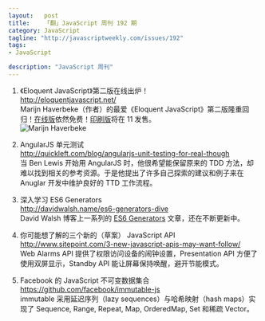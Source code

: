 ```yaml
--- 
layout:   post
title:    「翻」JavaScript 周刊 192 期
category: JavaScript
tagline: "http://javascriptweekly.com/issues/192"
tags: 
- JavaScript

description: "JavaScript 周刊"
---
```


1. 《Eloquent JavaScript》第二版在线出炉！  
   <http://eloquentjavascript.net/>  
   Marijn Haverbeke（作者）的最爱《Eloquent JavaScript》第二版隆重回归！[在线版](http://eloquentjavascript.net/)依然免费！[印刷版](http://www.nostarch.com/ejs2)将在 11 发售。  
   ![Marijn Haverbeke](http://s3.amazonaws.com/nlga/uploads/item/image/25509/125.jpg)

1. AngularJS 单元测试  
   <http://quickleft.com/blog/angularjs-unit-testing-for-real-though>  
   当 Ben Lewis 开始用 AngularJS 时，他很希望能保留原来的 TDD 方法，却难以找到相关的参考资源。于是他提出了许多自己探索的建议和例子来在 Anuglar 开发中维护良好的 TTD 工作流程。


1. 深入学习 ES6 Generators  
   <http://davidwalsh.name/es6-generators-dive>  
   David Walsh 博客上一系列的 [ES6 Generators](http://davidwalsh.name/es6-generators) 文章，还在不断更新中。


1. 你可能想了解的三个新的（草案） JavaScript API  
   <http://www.sitepoint.com/3-new-javascript-apis-may-want-follow/>  
   Web Alarms API 提供了权限访问设备的闹钟设置，Presentation API 方便了使用双屏显示，Standby API 能让屏幕保持唤醒，避开节能模式。


1. Facebook 的 JavaScript 不可变数据集合  
   <https://github.com/facebook/immutable-js>  
   immutable 采用延迟序列（lazy sequences）与哈希映射（hash maps）实现了 Sequence, Range, Repeat, Map, OrderedMap, Set 和稀疏 Vector。
